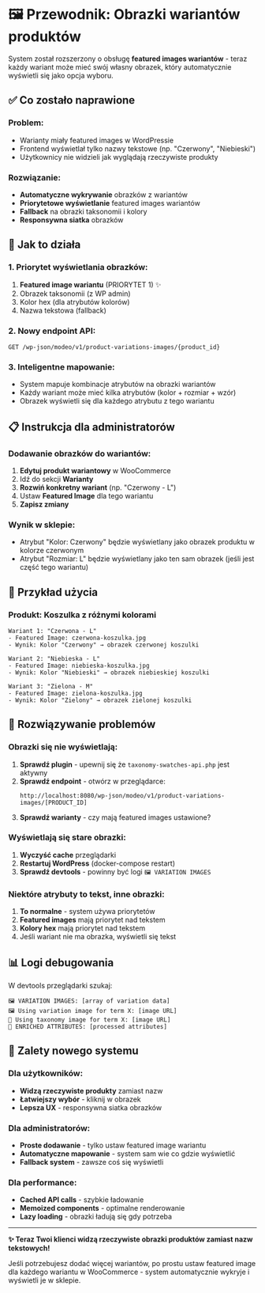 # 🖼️ Przewodnik: Obrazki wariantów produktów

System został rozszerzony o obsługę **featured images wariantów** - teraz każdy wariant może mieć swój własny obrazek, który automatycznie wyświetli się jako opcja wyboru.

## ✅ Co zostało naprawione

### Problem:
- Warianty miały featured images w WordPressie
- Frontend wyświetlał tylko nazwy tekstowe (np. "Czerwony", "Niebieski")
- Użytkownicy nie widzieli jak wyglądają rzeczywiste produkty

### Rozwiązanie:
- **Automatyczne wykrywanie** obrazków z wariantów
- **Priorytetowe wyświetlanie** featured images wariantów
- **Fallback** na obrazki taksonomii i kolory
- **Responsywna siatka** obrazków

## 🔧 Jak to działa

### 1. **Priorytet wyświetlania obrazków:**
1. **Featured image wariantu** (PRIORYTET 1) ✨
2. Obrazek taksonomii (z WP admin)
3. Kolor hex (dla atrybutów kolorów)
4. Nazwa tekstowa (fallback)

### 2. **Nowy endpoint API:**
```
GET /wp-json/modeo/v1/product-variations-images/{product_id}
```

### 3. **Inteligentne mapowanie:**
- System mapuje kombinacje atrybutów na obrazki wariantów
- Każdy wariant może mieć kilka atrybutów (kolor + rozmiar + wzór)
- Obrazek wyświetli się dla każdego atrybutu z tego wariantu

## 📋 Instrukcja dla administratorów

### Dodawanie obrazków do wariantów:

1. **Edytuj produkt wariantowy** w WooCommerce
2. Idź do sekcji **Warianty**
3. **Rozwiń konkretny wariant** (np. "Czerwony - L")
4. Ustaw **Featured Image** dla tego wariantu
5. **Zapisz zmiany**

### Wynik w sklepie:
- Atrybut "Kolor: Czerwony" będzie wyświetlany jako obrazek produktu w kolorze czerwonym
- Atrybut "Rozmiar: L" będzie wyświetlany jako ten sam obrazek (jeśli jest część tego wariantu)

## 🎯 Przykład użycia

### Produkt: Koszulka z różnymi kolorami
```
Wariant 1: "Czerwona - L"
- Featured Image: czerwona-koszulka.jpg
- Wynik: Kolor "Czerwony" → obrazek czerwonej koszulki

Wariant 2: "Niebieska - L"  
- Featured Image: niebieska-koszulka.jpg
- Wynik: Kolor "Niebieski" → obrazek niebieskiej koszulki

Wariant 3: "Zielona - M"
- Featured Image: zielona-koszulka.jpg
- Wynik: Kolor "Zielony" → obrazek zielonej koszulki
```

## 🐛 Rozwiązywanie problemów

### Obrazki się nie wyświetlają:
1. **Sprawdź plugin** - upewnij się że `taxonomy-swatches-api.php` jest aktywny
2. **Sprawdź endpoint** - otwórz w przeglądarce:
   ```
   http://localhost:8080/wp-json/modeo/v1/product-variations-images/[PRODUCT_ID]
   ```
3. **Sprawdź warianty** - czy mają featured images ustawione?

### Wyświetlają się stare obrazki:
1. **Wyczyść cache** przeglądarki
2. **Restartuj WordPress** (docker-compose restart)
3. **Sprawdź devtools** - powinny być logi `🖼️ VARIATION IMAGES`

### Niektóre atrybuty to tekst, inne obrazki:
1. **To normalne** - system używa priorytetów
2. **Featured images** mają priorytet nad tekstem
3. **Kolory hex** mają priorytet nad tekstem
4. Jeśli wariant nie ma obrazka, wyświetli się tekst

## 📊 Logi debugowania

W devtools przeglądarki szukaj:
```
🖼️ VARIATION IMAGES: [array of variation data]
🖼️ Using variation image for term X: [image URL]  
🎨 Using taxonomy image for term X: [image URL]
🎨 ENRICHED ATTRIBUTES: [processed attributes]
```

## 🚀 Zalety nowego systemu

### Dla użytkowników:
- **Widzą rzeczywiste produkty** zamiast nazw
- **Łatwiejszy wybór** - kliknij w obrazek
- **Lepsza UX** - responsywna siatka obrazków

### Dla administratorów:  
- **Proste dodawanie** - tylko ustaw featured image wariantu
- **Automatyczne mapowanie** - system sam wie co gdzie wyświetlić
- **Fallback system** - zawsze coś się wyświetli

### Dla performance:
- **Cached API calls** - szybkie ładowanie
- **Memoized components** - optimalne renderowanie
- **Lazy loading** - obrazki ładują się gdy potrzeba

---

**✨ Teraz Twoi klienci widzą rzeczywiste obrazki produktów zamiast nazw tekstowych!**

Jeśli potrzebujesz dodać więcej wariantów, po prostu ustaw featured image dla każdego wariantu w WooCommerce - system automatycznie wykryje i wyświetli je w sklepie.